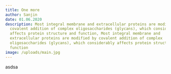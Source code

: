 ```yaml
---
title: One more
author: Sanjin
date: 01.06.2020
description: Most integral membrane and extracellular proteins are modified by
  covalent addition of complex oligosaccharides (glycans), which considerably
  affects protein structure and function, Most integral membrane and
  extracellular proteins are modified by covalent addition of complex
  oligosaccharides (glycans), which considerably affects protein structure and
  function
image: /uploads/main.jpg
---
```

asdsa